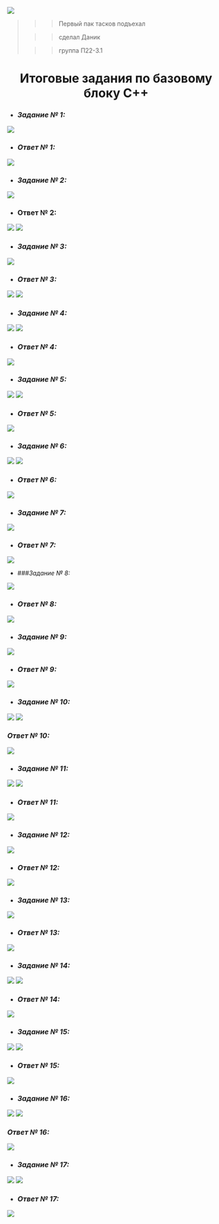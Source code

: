 [![](https://i.pinimg.com/originals/66/dc/5e/66dc5e80ba5890783167359c7d9136f7.gif)](https://cs8.livemaster.ru/storage/25/ea/956522377292ad0edd1d0f41687k.gif)

>>>Первый пак тасков подъехал
> 
> >>сделал Даник
> 
> >>группа П22-3.1

# <center> Итоговые задания по базовому блоку C++ </center>




+ ### *Задание № 1:*

![](https://github.com/reretel/itog_base/blob/master/scr/1.png)

+ ### *Ответ № 1:*

![](https://github.com/reretel/itog_base/blob/master/scr/1-1.png)


+  ### *Задание № 2:*

![](https://github.com/reretel/itog_base/blob/master/scr/2.png)

+ ### Ответ № 2: 

![](https://github.com/reretel/itog_base/blob/master/scr/2-2.1.png)
![](https://github.com/reretel/itog_base/blob/master/scr/2-2.2.png)


+ ### *Задание № 3:*

![](https://github.com/reretel/itog_base/blob/master/scr/3.png)

+ ### *Ответ № 3:*

![](https://github.com/reretel/itog_base/blob/master/scr/3-1.1.png)
![](https://github.com/reretel/itog_base/blob/master/scr/3-1.2.png)


+ ### *Задание № 4:*

![](https://github.com/reretel/itog_base/blob/master/scr/4.png)
![](https://github.com/reretel/itog_base/blob/master/scr/def4.png)

+ ### *Ответ № 4:*

![](https://github.com/reretel/itog_base/blob/master/scr/ot4.png)


+ ### *Задание № 5:*

![](https://github.com/reretel/itog_base/blob/master/scr/5.png)
![](https://github.com/reretel/itog_base/blob/master/scr/def5.png)

+ ### *Ответ № 5:*


![](https://github.com/reretel/itog_base/blob/master/scr/ot5.png)


+ ### *Задание № 6:*

![](https://github.com/reretel/itog_base/blob/master/scr/6.png)
![](https://github.com/reretel/itog_base/blob/master/scr/def6.png)

+ ### *Ответ № 6:*

![](https://github.com/reretel/itog_base/blob/master/scr/ot6.png)


+ ### *Задание № 7:*

![](https://github.com/reretel/itog_base/blob/master/scr/7.png)

+ ### *Ответ № 7:*

![](https://github.com/reretel/itog_base/blob/master/scr/ot7.png)


+ ###*Задание № 8:*

![](https://github.com/reretel/itog_base/blob/master/scr/8.png)

+ ### *Ответ № 8:*

![](https://github.com/reretel/itog_base/blob/master/scr/ot8.png)


+ ### *Задание № 9:*

![](https://github.com/reretel/itog_base/blob/master/scr/9.png)

+ ### *Ответ № 9:*

![](https://github.com/reretel/itog_base/blob/master/scr/ot9.png)



+ ### *Задание № 10:*

![](https://github.com/reretel/itog_base/blob/master/scr/10.png)
![](https://github.com/reretel/itog_base/blob/master/scr/def10.png)

### *Ответ № 10:*

![](https://github.com/reretel/itog_base/blob/master/scr/ot10.png)



+ ### *Задание № 11:*

![](https://github.com/reretel/itog_base/blob/master/scr/11.png)
![](https://github.com/reretel/itog_base/blob/master/scr/def11.png)

+ ### *Ответ № 11:*

![](https://github.com/reretel/itog_base/blob/master/scr/ot11.png)


+ ### *Задание № 12:*

![](https://github.com/reretel/itog_base/blob/master/scr/12.png)


+ ### *Ответ № 12:*

![](https://github.com/reretel/itog_base/blob/master/scr/ot12.png)


+ ### *Задание № 13:*

![](https://github.com/reretel/itog_base/blob/master/scr/13.png)

+ ### *Ответ № 13:*

![](https://github.com/reretel/itog_base/blob/master/scr/ot13.png)


+ ### *Задание № 14:*

![](https://github.com/reretel/itog_base/blob/master/scr/14.png)
![](https://github.com/reretel/itog_base/blob/master/scr/def14.png)

+ ### *Ответ № 14:*

![](https://github.com/reretel/itog_base/blob/master/scr/ot14.png)


+ ### *Задание № 15:*

![](https://github.com/reretel/itog_base/blob/master/scr/15.png)
![](https://github.com/reretel/itog_base/blob/master/scr/def15.png)

+ ### *Ответ № 15:*

![](https://github.com/reretel/itog_base/blob/master/scr/ot15.png)


+ ### *Задание № 16:*

![](https://github.com/reretel/itog_base/blob/master/scr/16.png)
![](https://github.com/reretel/itog_base/blob/master/scr/def16.png)

### *Ответ № 16:*

![](https://github.com/reretel/itog_base/blob/master/scr/ot16.png)


+ ### *Задание № 17:*

![](https://github.com/reretel/itog_base/blob/master/scr/17.png)
![](https://github.com/reretel/itog_base/blob/master/scr/def17.png)

+ ### *Ответ № 17:*

![](https://github.com/reretel/itog_base/blob/master/scr/ot17.png)
